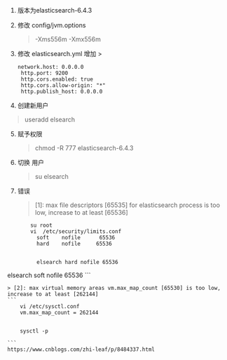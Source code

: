 1. 版本为elasticsearch-6.4.3
2. 修改 config/jvm.options
   > -Xms556m
    > -Xmx556m
3. 修改 elasticsearch.yml
   增加 >
   ```
   network.host: 0.0.0.0
    http.port: 9200
    http.cors.enabled: true
    http.cors.allow-origin: "*"
    http.publish_host: 0.0.0.0
    ```

4. 创建新用户 

 > useradd elsearch


5. 赋予权限
   > chmod -R 777 elasticsearch-6.4.3 

6. 切换 用户
    > su elsearch

7. 错误
    > [1]: max file descriptors [65535] for elasticsearch process is too low, increase to at least [65536]

    ```
        su root
        vi  /etc/security/limits.conf
          soft    nofile      65536
          hard    nofile     65536


          elsearch hard nofile 65536
elsearch soft nofile 65536
    ```

    > [2]: max virtual memory areas vm.max_map_count [65530] is too low, increase to at least [262144]
    ```
        vi /etc/sysctl.conf 
        vm.max_map_count = 262144


        sysctl -p

    ```
    https://www.cnblogs.com/zhi-leaf/p/8484337.html